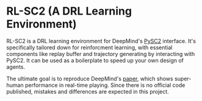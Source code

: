 # RL-SC2 (A DRL Learning Environment)

RL-SC2 is a DRL learning environment for DeepMind's [PySC2](https://github.com/deepmind/pysc2/blob/master/README.md) interface. It's specifically tailored down for reinforcment learning, with essential components like replay buffer and trajectory generating by interacting with PySC2. It can be used as a boilerplate to speed up your own design of agents.

The ultimate goal is to reproduce DeepMind's [paper](https://www.nature.com/articles/s41586-019-1724-z.epdf?author_access_token=lZH3nqPYtWJXfDA10W0CNNRgN0jAjWel9jnR3ZoTv0PSZcPzJFGNAZhOlk4deBCKzKm70KfinloafEF1bCCXL6IIHHgKaDkaTkBcTEv7aT-wqDoG1VeO9-wO3GEoAMF9bAOt7mJ0RWQnRVMbyfgH9A%3D%3D), which shows super-human performance in real-time playing. Since there is no official code published, mistakes and differences are expected in this project.


